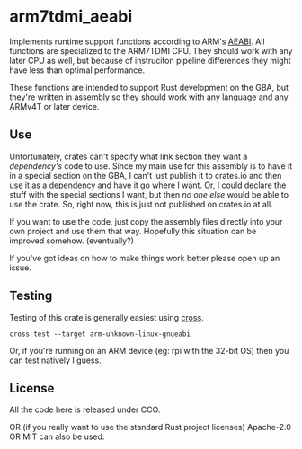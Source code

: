 # arm7tdmi_aeabi

Implements runtime support functions according to ARM's [AEABI][aeabi].
All functions are specialized to the ARM7TDMI CPU.
They should work with any later CPU as well,
but because of instruciton pipeline differences they might have less than optimal performance.

[aeabi]: https://github.com/ARM-software/abi-aa/blob/main/rtabi32/rtabi32.rst

These functions are intended to support Rust development on the GBA,
but they're written in assembly so they should work with any language
and any ARMv4T or later device.

## Use

Unfortunately, crates can't specify what link section they want a *dependency's* code to use.
Since my main use for this assembly is to have it in a special section on the GBA,
I can't just publish it to crates.io and then use it as a dependency and have it go where I want.
Or, I could declare the stuff with the special sections I want,
but then *no one else* would be able to use the crate.
So, right now, this is just not published on crates.io at all.

If you want to use the code, just copy the assembly files directly into your own project
and use them that way. Hopefully this situation can be improved somehow. (eventually?)

If you've got ideas on how to make things work better please open up an issue.

## Testing

Testing of this crate is generally easiest using [cross](https://github.com/cross-rs/cross).

```
cross test --target arm-unknown-linux-gnueabi
```

Or, if you're running on an ARM device (eg: rpi with the 32-bit OS) then you can test natively I guess.

## License

All the code here is released under CCO.

OR (if you really want to use the standard Rust project licenses) Apache-2.0 OR MIT can also be used.
